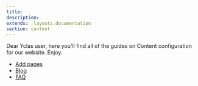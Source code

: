 ```yaml
---
title:
description:
extends: _layouts.documentation
section: content
---
```


Dear Yclas user, 
here you'll find all of the guides on Content configuration for our website. Enjoy.  

* [Add pages](Content-Add-pages.md)
* [Blog](Plugins-create-a-blog.md)
* [FAQ](Plugins-FAQ-system.md)

